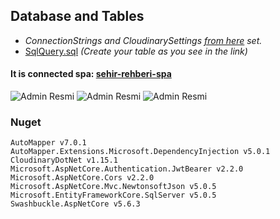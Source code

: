
## Database and Tables

-  *ConnectionStrings and CloudinarySettings [from here](https://github.com/muharremyalman/SehirRehberi.API/blob/master/SehirRehberi.API/appsettings.json) set.*
- [SqlQuery.sql](https://github.com/muharremyalman/SehirRehberi.API/blob/master/SQLQuery.sql) *(Create your table as you see in the link)*

#### It is connected spa: [sehir-rehberi-spa](https://github.com/muharremyalman/sehir-rehberi-spa)

![Admin Resmi](https://i.hizliresim.com/fulmp87.png)
![Admin Resmi](https://i.hizliresim.com/e0avg3i.png)
![Admin Resmi](https://i.hizliresim.com/sg0cas4.png)


### Nuget
```
AutoMapper v7.0.1
AutoMapper.Extensions.Microsoft.DependencyInjection v5.0.1
CloudinaryDotNet v1.15.1
Microsoft.AspNetCore.Authentication.JwtBearer v2.2.0
Microsoft.AspNetCore.Cors v2.2.0
Microsoft.AspNetCore.Mvc.NewtonsoftJson v5.0.5
Microsoft.EntityFrameworkCore.SqlServer v5.0.5
Swashbuckle.AspNetCore v5.6.3
```



